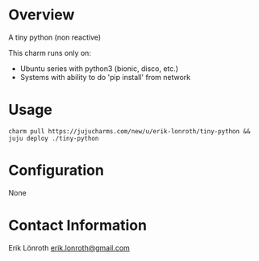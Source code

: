# Overview

A tiny python (non reactive)

This charm runs only on:
 * Ubuntu series with python3 (bionic, disco, etc.)
 * Systems with ability to do 'pip install' from network

# Usage

```
charm pull https://jujucharms.com/new/u/erik-lonroth/tiny-python && juju deploy ./tiny-python
```

# Configuration

None


# Contact Information

Erik Lönroth <erik.lonroth@gmail.com>

